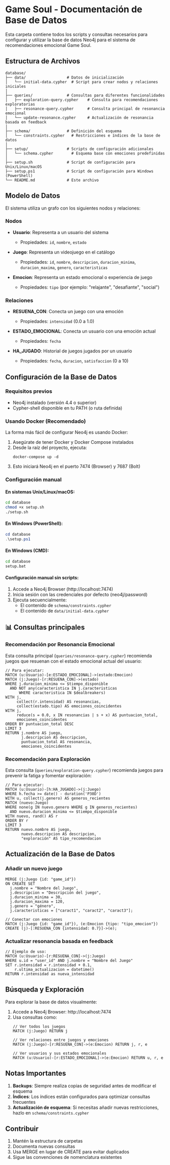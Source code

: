 # Game Soul - Documentación de Base de Datos

Esta carpeta contiene todos los scripts y consultas necesarios para configurar y utilizar la base de datos Neo4j para el sistema de recomendaciones emocional Game Soul.

## Estructura de Archivos

```
database/
├── data/                  # Datos de inicialización
│   └── initial-data.cypher  # Script para crear nodos y relaciones iniciales
│
├── queries/               # Consultas para diferentes funcionalidades
│   ├── exploration-query.cypher    # Consulta para recomendaciones exploratorias
│   ├── resonance-query.cypher      # Consulta principal de resonancia emocional
│   └── update-resonance.cypher     # Actualización de resonancia basada en feedback
│
├── schema/                # Definición del esquema
│   └── constraints.cypher   # Restricciones e índices de la base de datos
│
├── setup/                 # Scripts de configuración adicionales
│   └── schema.cypher        # Esquema base con emociones predefinidas
│
├── setup.sh               # Script de configuración para Unix/Linux/macOS
├── setup.ps1              # Script de configuración para Windows (PowerShell)
└── README.md              # Este archivo
```

## Modelo de Datos

El sistema utiliza un grafo con los siguientes nodos y relaciones:

### Nodos
- **Usuario**: Representa a un usuario del sistema
  - Propiedades: `id`, `nombre`, `estado`
  
- **Juego**: Representa un videojuego en el catálogo
  - Propiedades: `id`, `nombre`, `descripcion`, `duracion_minima`, `duracion_maxima`, `genero`, `caracteristicas`
  
- **Emocion**: Representa un estado emocional o experiencia de juego
  - Propiedades: `tipo` (por ejemplo: "relajante", "desafiante", "social")

### Relaciones
- **RESUENA_CON**: Conecta un juego con una emoción
  - Propiedades: `intensidad` (0.0 a 1.0)
  
- **ESTADO_EMOCIONAL**: Conecta un usuario con una emoción actual
  - Propiedades: `fecha`
  
- **HA_JUGADO**: Historial de juegos jugados por un usuario
  - Propiedades: `fecha`, `duracion`, `satisfaccion` (0 a 10)

## Configuración de la Base de Datos

### Requisitos previos
- Neo4j instalado (versión 4.4 o superior)
- Cypher-shell disponible en tu PATH (o ruta definida)

### Usando Docker (Recomendado)
La forma más fácil de configurar Neo4j es usando Docker:

1. Asegúrate de tener Docker y Docker Compose instalados
2. Desde la raíz del proyecto, ejecuta:
   ```
   docker-compose up -d
   ```
3. Esto iniciará Neo4j en el puerto 7474 (Browser) y 7687 (Bolt)

### Configuración manual

#### En sistemas Unix/Linux/macOS:
```bash
cd database
chmod +x setup.sh
./setup.sh
```

#### En Windows (PowerShell):
```powershell
cd database
.\setup.ps1
```

#### En Windows (CMD):
```cmd
cd database
setup.bat
```

#### Configuración manual sin scripts:
1. Accede a Neo4j Browser (http://localhost:7474)
2. Inicia sesión con las credenciales por defecto (neo4j/password)
3. Ejecuta secuencialmente:
   - El contenido de `schema/constraints.cypher`
   - El contenido de `data/initial-data.cypher`

## 📊 Consultas principales

### Recomendación por Resonancia Emocional
Esta consulta principal (`queries/resonance-query.cypher`) recomienda juegos que resuenan con el estado emocional actual del usuario:

```cypher
// Para ejecutar:
MATCH (u:Usuario)-[e:ESTADO_EMOCIONAL]->(estado:Emocion)
MATCH (j:Juego)-[r:RESUENA_CON]->(estado)
WHERE j.duracion_minima <= $tiempo_disponible
  AND NOT any(caracteristica IN j.caracteristicas 
      WHERE caracteristica IN $dealbreakers)
WITH j, 
     collect(r.intensidad) AS resonancias,
     collect(estado.tipo) AS emociones_coincidentes
WITH j, 
     reduce(s = 0.0, x IN resonancias | s + x) AS puntuacion_total,
     emociones_coincidentes
ORDER BY puntuacion_total DESC
LIMIT 3
RETURN j.nombre AS juego, 
       j.descripcion AS descripcion,
       puntuacion_total AS resonancia,
       emociones_coincidentes
```

### Recomendación para Exploración
Esta consulta (`queries/exploration-query.cypher`) recomienda juegos para prevenir la fatiga y fomentar exploración:

```cypher
// Para ejecutar:
MATCH (u:Usuario)-[h:HA_JUGADO]->(j:Juego)
WHERE h.fecha >= date() - duration('P30D')
WITH u, collect(j.genero) AS generos_recientes
MATCH (nuevo:Juego)
WHERE none(g IN nuevo.genero WHERE g IN generos_recientes)
  AND nuevo.duracion_minima <= $tiempo_disponible
WITH nuevo, rand() AS r
ORDER BY r
LIMIT 3
RETURN nuevo.nombre AS juego,
       nuevo.descripcion AS descripcion,
       "exploración" AS tipo_recomendacion
```

## Actualización de la Base de Datos

### Añadir un nuevo juego
```cypher
MERGE (j:Juego {id: "game_id"})
ON CREATE SET
  j.nombre = "Nombre del Juego",
  j.descripcion = "Descripción del juego",
  j.duracion_minima = 30,
  j.duracion_maxima = 120,
  j.genero = "género",
  j.caracteristicas = ["caract1", "caract2", "caract3"];

// Conectar con emociones
MATCH (j:Juego {id: "game_id"}), (e:Emocion {tipo: "tipo_emocion"})
CREATE (j)-[:RESUENA_CON {intensidad: 0.7}]->(e);
```

### Actualizar resonancia basada en feedback
```cypher
// Ejemplo de uso:
MATCH (u:Usuario)-[r:RESUENA_CON]->(j:Juego)
WHERE u.id = "user_id" AND j.nombre = "Nombre del Juego"
SET r.intensidad = r.intensidad + 0.1,
    r.ultima_actualizacion = datetime()
RETURN r.intensidad as nueva_intensidad
```

## Búsqueda y Exploración

Para explorar la base de datos visualmente:
1. Accede a Neo4j Browser: http://localhost:7474
2. Usa consultas como:
   ```cypher
   // Ver todos los juegos
   MATCH (j:Juego) RETURN j
   
   // Ver relaciones entre juegos y emociones
   MATCH (j:Juego)-[r:RESUENA_CON]->(e:Emocion) RETURN j, r, e
   
   // Ver usuarios y sus estados emocionales
   MATCH (u:Usuario)-[r:ESTADO_EMOCIONAL]->(e:Emocion) RETURN u, r, e
   ```

## Notas Importantes

1. **Backups**: Siempre realiza copias de seguridad antes de modificar el esquema
2. **Índices**: Los índices están configurados para optimizar consultas frecuentes
3. **Actualización de esquema**: Si necesitas añadir nuevas restricciones, hazlo en `schema/constraints.cypher`

## Contribuir

1. Mantén la estructura de carpetas
2. Documenta nuevas consultas
3. Usa MERGE en lugar de CREATE para evitar duplicados
4. Sigue las convenciones de nomenclatura existentes

